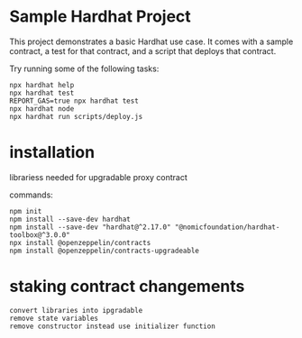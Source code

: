 # Sample Hardhat Project

This project demonstrates a basic Hardhat use case. It comes with a sample contract, a test for that contract, and a script that deploys that contract.

Try running some of the following tasks:

```shell
npx hardhat help
npx hardhat test
REPORT_GAS=true npx hardhat test
npx hardhat node
npx hardhat run scripts/deploy.js
```
# installation
librariess needed for upgradable proxy contract

commands:
```
npm init
npm install --save-dev hardhat
npm install --save-dev "hardhat@^2.17.0" "@nomicfoundation/hardhat-toolbox@^3.0.0"
npx install @openzeppelin/contracts
npm install @openzeppelin/contracts-upgradeable

```
# staking contract changements
```
convert libraries into ipgradable
remove state variables
remove constructor instead use initializer function

```